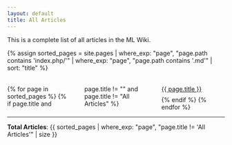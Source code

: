 ```yaml
---
layout: default
title: All Articles
---
```

This is a complete list of all articles in the ML Wiki.

{% assign sorted_pages = site.pages | where_exp: "page", "page.path contains 'index.php/'" | where_exp: "page", "page.path contains '.md'" | sort: "title" %}

<div style="columns: 3; column-gap: 2rem; margin-top: 2rem;">
{% for page in sorted_pages %}
  {% if page.title and page.title != "" and page.title != "All Articles" %}
    <div style="break-inside: avoid; margin-bottom: 0.5rem;">
      <a href="{{ page.url | relative_url }}">{{ page.title }}</a>
    </div>
  {% endif %}
{% endfor %}
</div>

---

**Total Articles**: {{ sorted_pages | where_exp: "page", "page.title != 'All Articles'" | size }}